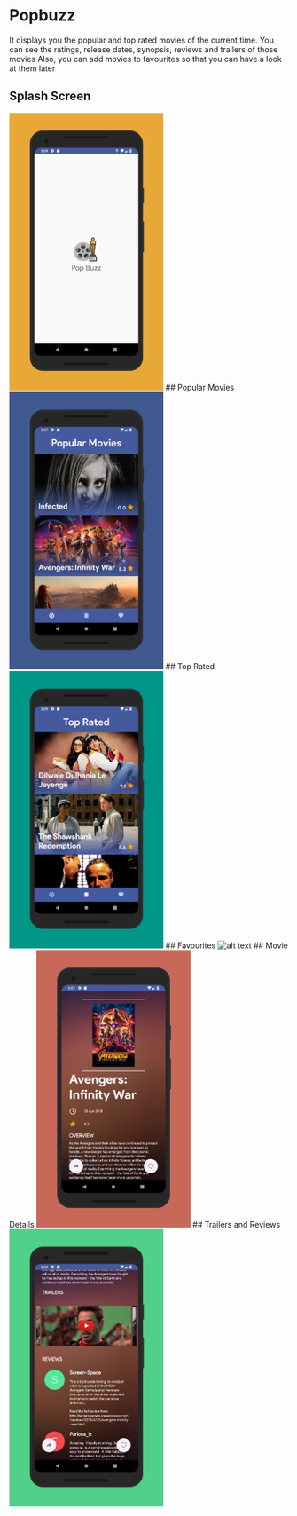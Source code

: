 # Popbuzz

It displays you the popular and top rated movies of the current time. You can see the ratings, release dates, synopsis, reviews and trailers of those movies
Also, you can add movies to favourites so that you can have a look at them later

## Splash Screen
<img src="https://raw.githubusercontent.com/tavishjain/Popbuzz/master/Screenshots/screener_1546764305567.png" alt="alt text" width="278" height="500">
## Popular Movies
<img src="https://raw.githubusercontent.com/tavishjain/Popbuzz/master/Screenshots/screener_1546764507299.png" alt="alt text" width="278" height="500">
## Top Rated
<img src="https://raw.githubusercontent.com/tavishjain/Popbuzz/master/Screenshots/screener_1546764446166.png" alt="alt text" width="278" height="500">
## Favourites 
<img src="https://raw.githubusercontent.com/tavishjain/Popbuzz/master/Screenshots/screener_1546764339542.png" alt="alt text" width="278" height="500">
## Movie Details
<img src="https://raw.githubusercontent.com/tavishjain/Popbuzz/master/Screenshots/screener_1546764483181.png" alt="alt text" width="278" height="500">
## Trailers and Reviews
<img src="https://raw.githubusercontent.com/tavishjain/Popbuzz/master/Screenshots/screener_1546764463415.png" alt="alt text" width="278" height="500">  
